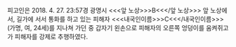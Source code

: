 피고인은 2018. 4. 27. 23:57경 광명시 <<<앞 노상>>>B<<</앞 노상>>> 앞 노상에서, 길가에 서서 통화를 하고 있는 피해자 <<<내국인이름>>>C<<</내국인이름>>>(가명, 여, 24세)를 지나쳐 가던 중 갑자기 왼손으로 피해자의 오른쪽 엉덩이를 움켜쥐고 가 피해자를 강제로 추행하였다.